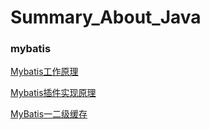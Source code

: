 # Summary_About_Java


### mybatis



[Mybatis工作原理](https://www.zhihu.com/question/25007334)

[Mybatis插件实现原理](http://www.cnblogs.com/xrq730/p/6984982.html)

[MyBatis一二级缓存](http://www.cnblogs.com/xrq730/p/6991655.html)

